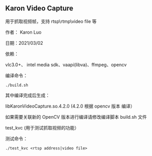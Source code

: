 ## Karon Video Capture

用于抓取视频帧，支持 rtsp\rtmp\video file 等

作者： Karon Luo

日期：2021/03/02

依赖：

vlc3.0+、 intel media sdk、vaapi(libva)、ffmpeg、opencv

编译命令：

~~~shell
./build.sh
~~~

其中编译完成后生成：

libKaronVideoCapture.so.4.2.0 (4.2.0 根据 opencv 版本 编译）

如果需要关联新的 OpenCV 版本进行编译请修改编译脚本 build.sh 文件

test_kvc (用于测试抓取视频的功能）

测试命令：

~~~shell
./test_kvc <rtsp address|video file>
~~~
